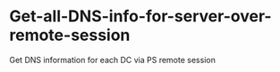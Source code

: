 # Get-all-DNS-info-for-server-over-remote-session
Get DNS information for each DC via PS remote session

